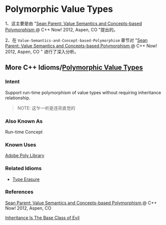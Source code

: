# Polymorphic Value Types

1、这主要是由 "[Sean Parent: Value Semantics and Concepts-based Polymorphism ](https://github.com/boostcon/cppnow_presentations_2012/blob/master/fri/value_semantics/value_semantics.pdf?raw=true)@ C++ Now! 2012, Aspen, CO "提出的。

2、在 `Value-Semantics-and-Concept-based-Polymorphism` 章节对 "[Sean Parent: Value Semantics and Concepts-based Polymorphism ](https://github.com/boostcon/cppnow_presentations_2012/blob/master/fri/value_semantics/value_semantics.pdf?raw=true)@ C++ Now! 2012, Aspen, CO " 进行了深入分析。

## More C++ Idioms/[Polymorphic Value Types](https://en.wikibooks.org/wiki/More_C%2B%2B_Idioms/Polymorphic_Value_Types)

### Intent

Support run-time polymorphism of value types without requiring inheritance relationship.

> NOTE: 这乍一听是违背直觉的

### Also Known As

Run-time Concept

### Known Uses

[Adobe Poly Library](http://stlab.adobe.com/group__poly__related.html)

### Related Idioms

- [Type Erasure](https://en.m.wikibooks.org/wiki/More_C%2B%2B_Idioms/Type_Erasure)



### References

[Sean Parent: Value Semantics and Concepts-based Polymorphism ](https://github.com/boostcon/cppnow_presentations_2012/blob/master/fri/value_semantics/value_semantics.pdf?raw=true)@ C++ Now! 2012, Aspen, CO

[Inheritance Is The Base Class of Evil](https://channel9.msdn.com/Events/GoingNative/2013/Inheritance-Is-The-Base-Class-of-Evil)



